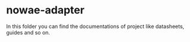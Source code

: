 # nowae-adapter

In this folder you can find the documentations of project like datasheets, guides and so on.
